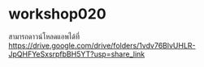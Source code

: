 # workshop020

สามารถดาวน์โหลดแอพได้ที่
https://drive.google.com/drive/folders/1vdv76BlvUHLR-JpQHFYeSxsrpfbBH5YT?usp=share_link
